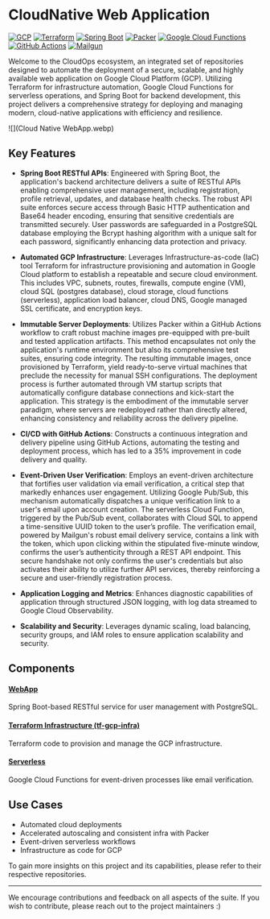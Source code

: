 # CloudNative Web Application  
[![GCP](https://img.shields.io/badge/GCP-4285F4?style=for-the-badge&logo=google-cloud&logoColor=white)](https://cloud.google.com/)
[![Terraform](https://img.shields.io/badge/Terraform-623CE4?style=for-the-badge&logo=terraform&logoColor=white)](https://www.terraform.io/)
[![Spring Boot](https://img.shields.io/badge/Spring_Boot-6DB33F?style=for-the-badge&logo=spring-boot&logoColor=white)](https://spring.io/projects/spring-boot)
[![Packer](https://img.shields.io/badge/Packer-02A8EF?style=for-the-badge&logo=packer&logoColor=white)](https://www.packer.io/)
[![Google Cloud Functions](https://img.shields.io/badge/Google_Cloud_Functions-FF6F00?style=for-the-badge&logo=google-cloud&logoColor=white)](https://cloud.google.com/functions)
[![GitHub Actions](https://img.shields.io/badge/GitHub_Actions-2088FF?style=for-the-badge&logo=github-actions&logoColor=white)](https://github.com/features/actions)
[![Mailgun](https://img.shields.io/badge/Mailgun-F06A6A?style=for-the-badge&logo=mailgun&logoColor=white)](https://www.mailgun.com/) 

Welcome to the CloudOps ecosystem, an integrated set of repositories designed to automate the deployment of a secure, scalable, and highly available web application on Google Cloud Platform (GCP). Utilizing Terraform for infrastructure automation, Google Cloud Functions for serverless operations, and Spring Boot for backend development, this project delivers a comprehensive strategy for deploying and managing modern, cloud-native applications with efficiency and resilience.

![](Cloud Native WebApp.webp)

[//]: # (## Architecture Overview)

[//]: # ()
[//]: # (![Architecture Diagram]&#40;link-to-diagram-image&#41;)

## Key Features  

- **Spring Boot RESTful APIs**: Engineered with Spring Boot, the application's backend architecture delivers a suite of RESTful APIs enabling comprehensive user management, including registration, profile retrieval, updates, and database health checks. The robust API suite enforces secure access through Basic HTTP authentication and Base64 header encoding, ensuring that sensitive credentials are transmitted securely. User passwords are safeguarded in a PostgreSQL database employing the Bcrypt hashing algorithm with a unique salt for each password, significantly enhancing data protection and privacy.  

- **Automated GCP Infrastructure**: Leverages Infrastructure-as-code (IaC) tool Terraform for infrastructure provisioning and automation in Google Cloud platform to establish a repeatable and secure cloud environment. This includes VPC, subnets, routes, firewalls, compute engine (VM), cloud SQL (postgres database), cloud storage, cloud functions (serverless), application load balancer, cloud DNS, Google managed SSL certificate, and encryption keys.  

- **Immutable Server Deployments**: Utilizes Packer within a GitHub Actions workflow to craft robust machine images pre-equipped with pre-built and tested application artifacts. This method encapsulates not only the application's runtime environment but also its comprehensive test suites, ensuring code integrity. The resulting immutable images, once provisioned by Terraform, yield ready-to-serve virtual machines that preclude the necessity for manual SSH configurations. The deployment process is further automated through VM startup scripts that automatically configure database connections and kick-start the application. This strategy is the embodiment of the immutable server paradigm, where servers are redeployed rather than directly altered, enhancing consistency and reliability across the delivery pipeline.  

- **CI/CD with GitHub Actions**: Constructs a continuous integration and delivery pipeline using GitHub Actions, automating the testing and deployment process, which has led to a 35% improvement in code delivery and quality.  

- **Event-Driven User Verification**: Employs an event-driven architecture that fortifies user validation via email verification, a critical step that markedly enhances user engagement. Utilizing Google Pub/Sub, this mechanism automatically dispatches a unique verification link to a user's email upon account creation. The serverless Cloud Function, triggered by the Pub/Sub event, collaborates with Cloud SQL to append a time-sensitive UUID token to the user’s profile. The verification email, powered by Mailgun's robust email delivery service, contains a link with the token, which upon clicking within the stipulated five-minute window, confirms the user’s authenticity through a REST API endpoint. This secure handshake not only confirms the user's credentials but also activates their ability to utilize further API services, thereby reinforcing a secure and user-friendly registration process.  

- **Application Logging and Metrics**: Enhances diagnostic capabilities of application through structured JSON logging, with log data streamed to Google Cloud Observability.  

- **Scalability and Security**: Leverages dynamic scaling, load balancing, security groups, and IAM roles to ensure application scalability and security.  


## Components

#### [WebApp](https://github.com/csye6225-eashan-roy/webapp)
Spring Boot-based RESTful service for user management with PostgreSQL.

#### [Terraform Infrastructure (tf-gcp-infra)](https://github.com/csye6225-eashan-roy/tf-gcp-infra)
Terraform code to provision and manage the GCP infrastructure.  

#### [Serverless](https://github.com/csye6225-eashan-roy/serverless)
Google Cloud Functions for event-driven processes like email verification.  

[//]: # (## Getting Started)

[//]: # (To utilize this suite, follow the setup instructions in the README of each repository.)

## Use Cases
- Automated cloud deployments
- Accelerated autoscaling and consistent infra with Packer
- Event-driven serverless workflows
- Infrastructure as code for GCP

To gain more insights on this project and its capabilities, please refer to their respective repositories.

---

We encourage contributions and feedback on all aspects of the suite. If you wish to contribute, please reach out to the project maintainers :)
